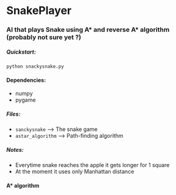 # SnakePlayer
### AI that plays Snake using A* and reverse A* algorithm (probably not sure yet ?)

##### Quickstart:
`python snackysnake.py`

#### Dependencies:
- numpy
- pygame

##### Files:
- `sanckysnake` --> The snake game
- `astar_algorithm` --> Path-finding algorithm


##### Notes:
- Everytime snake reaches the apple it gets longer for 1 square
- At the moment it uses only Manhattan distance

#### A* algorithm


